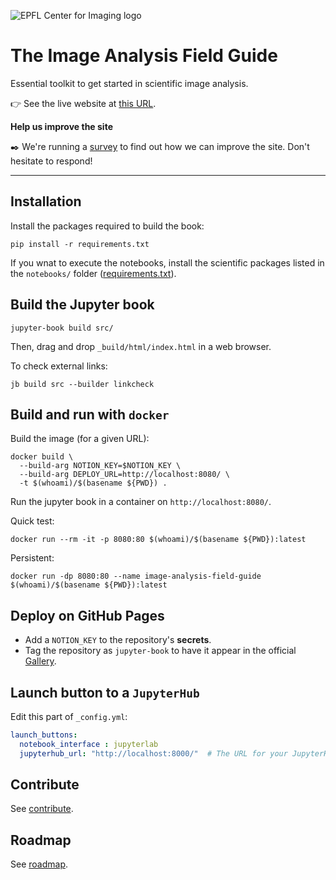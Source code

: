 ![EPFL Center for Imaging logo](https://imaging.epfl.ch/resources/logo-for-gitlab.svg)
# The Image Analysis Field Guide

Essential toolkit to get started in scientific image analysis.

👉 See the live website at [this URL](https://imaging.epfl.ch/field-guide/).

**Help us improve the site**

✒️ We're running a [survey](https://docs.google.com/forms/d/e/1FAIpQLScl3ho-P_F_vO-wSG1CLJCkxEipImF0cQuY_l_o12CRWbKp0Q/viewform?usp=sf_link) to find out how we can improve the site. Don't hesitate to respond!

-------------------------

## Installation

Install the packages required to build the book:

```
pip install -r requirements.txt
```

If you wnat to execute the notebooks, install the scientific packages listed in the `notebooks/` folder ([requirements.txt](src/sections/exploring_further/notebook_case_studies/notebooks/requirements.txt)).

## Build the Jupyter book

```
jupyter-book build src/
```

Then, drag and drop `_build/html/index.html` in a web browser.

To check external links:

```
jb build src --builder linkcheck
```

## Build and run with `docker`

Build the image (for a given URL):

```
docker build \
  --build-arg NOTION_KEY=$NOTION_KEY \
  --build-arg DEPLOY_URL=http://localhost:8080/ \
  -t $(whoami)/$(basename ${PWD}) .
```

Run the jupyter book in a container on `http://localhost:8080/`.

Quick test:

```
docker run --rm -it -p 8080:80 $(whoami)/$(basename ${PWD}):latest
```

Persistent:

```
docker run -dp 8080:80 --name image-analysis-field-guide $(whoami)/$(basename ${PWD}):latest
```

## Deploy on GitHub Pages

- Add a `NOTION_KEY` to the repository's **secrets**.
- Tag the repository as `jupyter-book` to have it appear in the official [Gallery](https://executablebooks.org/en/latest/gallery/).

## Launch button to a `JupyterHub`

Edit this part of `_config.yml`:

```yaml
launch_buttons:
  notebook_interface : jupyterlab
  jupyterhub_url: "http://localhost:8000/"  # The URL for your JupyterHub.
```

## Contribute

See [contribute](./CONTRIBUTING.md).

## Roadmap

See [roadmap](./roadmap.md).